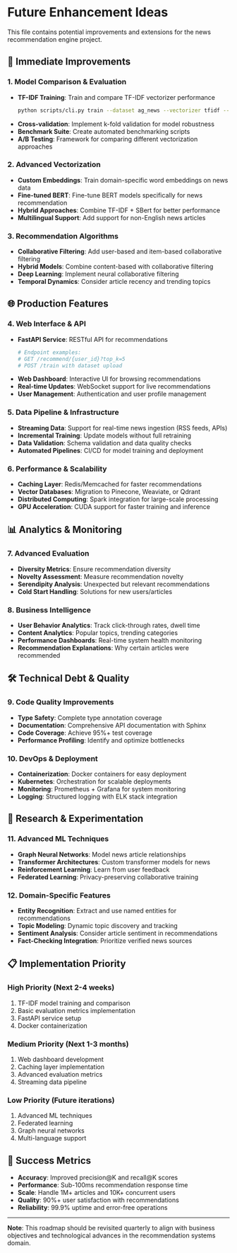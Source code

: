 # Future Enhancement Ideas

This file contains potential improvements and extensions for the news recommendation engine project.

## 🚀 Immediate Improvements

### 1. Model Comparison & Evaluation
- **TF-IDF Training**: Train and compare TF-IDF vectorizer performance
  ```bash
  python scripts/cli.py train --dataset ag_news --vectorizer tfidf --output-dir models/tfidf/
  ```
- **Cross-validation**: Implement k-fold validation for model robustness
- **Benchmark Suite**: Create automated benchmarking scripts
- **A/B Testing**: Framework for comparing different vectorization approaches

### 2. Advanced Vectorization
- **Custom Embeddings**: Train domain-specific word embeddings on news data
- **Fine-tuned BERT**: Fine-tune BERT models specifically for news recommendation
- **Hybrid Approaches**: Combine TF-IDF + SBert for better performance
- **Multilingual Support**: Add support for non-English news articles

### 3. Recommendation Algorithms
- **Collaborative Filtering**: Add user-based and item-based collaborative filtering
- **Hybrid Models**: Combine content-based with collaborative filtering
- **Deep Learning**: Implement neural collaborative filtering
- **Temporal Dynamics**: Consider article recency and trending topics

## 🌐 Production Features

### 4. Web Interface & API
- **FastAPI Service**: RESTful API for recommendations
  ```python
  # Endpoint examples:
  # GET /recommend/{user_id}?top_k=5
  # POST /train with dataset upload
  ```
- **Web Dashboard**: Interactive UI for browsing recommendations
- **Real-time Updates**: WebSocket support for live recommendations
- **User Management**: Authentication and user profile management

### 5. Data Pipeline & Infrastructure
- **Streaming Data**: Support for real-time news ingestion (RSS feeds, APIs)
- **Incremental Training**: Update models without full retraining
- **Data Validation**: Schema validation and data quality checks
- **Automated Pipelines**: CI/CD for model training and deployment

### 6. Performance & Scalability
- **Caching Layer**: Redis/Memcached for faster recommendations
- **Vector Databases**: Migration to Pinecone, Weaviate, or Qdrant
- **Distributed Computing**: Spark integration for large-scale processing
- **GPU Acceleration**: CUDA support for faster training and inference

## 📊 Analytics & Monitoring

### 7. Advanced Evaluation
- **Diversity Metrics**: Ensure recommendation diversity
- **Novelty Assessment**: Measure recommendation novelty
- **Serendipity Analysis**: Unexpected but relevant recommendations
- **Cold Start Handling**: Solutions for new users/articles

### 8. Business Intelligence
- **User Behavior Analytics**: Track click-through rates, dwell time
- **Content Analytics**: Popular topics, trending categories
- **Performance Dashboards**: Real-time system health monitoring
- **Recommendation Explanations**: Why certain articles were recommended

## 🛠️ Technical Debt & Quality

### 9. Code Quality Improvements
- **Type Safety**: Complete type annotation coverage
- **Documentation**: Comprehensive API documentation with Sphinx
- **Code Coverage**: Achieve 95%+ test coverage
- **Performance Profiling**: Identify and optimize bottlenecks

### 10. DevOps & Deployment
- **Containerization**: Docker containers for easy deployment
- **Kubernetes**: Orchestration for scalable deployments
- **Monitoring**: Prometheus + Grafana for system monitoring
- **Logging**: Structured logging with ELK stack integration

## 🔬 Research & Experimentation

### 11. Advanced ML Techniques
- **Graph Neural Networks**: Model news article relationships
- **Transformer Architectures**: Custom transformer models for news
- **Reinforcement Learning**: Learn from user feedback
- **Federated Learning**: Privacy-preserving collaborative training

### 12. Domain-Specific Features
- **Entity Recognition**: Extract and use named entities for recommendations
- **Topic Modeling**: Dynamic topic discovery and tracking
- **Sentiment Analysis**: Consider article sentiment in recommendations
- **Fact-Checking Integration**: Prioritize verified news sources

## 📋 Implementation Priority

### High Priority (Next 2-4 weeks)
1. TF-IDF model training and comparison
2. Basic evaluation metrics implementation
3. FastAPI service setup
4. Docker containerization

### Medium Priority (Next 1-3 months)
1. Web dashboard development
2. Caching layer implementation
3. Advanced evaluation metrics
4. Streaming data pipeline

### Low Priority (Future iterations)
1. Advanced ML techniques
2. Federated learning
3. Graph neural networks
4. Multi-language support

## 🎯 Success Metrics

- **Accuracy**: Improved precision@K and recall@K scores
- **Performance**: Sub-100ms recommendation response time
- **Scale**: Handle 1M+ articles and 10K+ concurrent users
- **Quality**: 90%+ user satisfaction with recommendations
- **Reliability**: 99.9% uptime and error-free operations

---

**Note**: This roadmap should be revisited quarterly to align with business objectives and technological advances in the recommendation systems domain.
